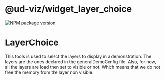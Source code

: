 # @ud-viz/widget_layer_choice

[![NPM package version](https://badgen.net/npm/v/@ud-viz/widget_layer_choice)](https://npmjs.com/package/@ud-viz/widget_layer_choice)

# LayerChoice

This tools is used to select the layers to display in a demonstration.
The layers are the ones declared in the generalDemoConfig file.
Also, for now, all the layers are load then set to visible or not. Which means
 that we do not free the memory from the layer non visible. 

